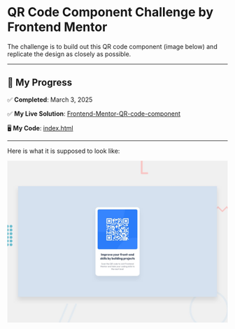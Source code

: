 # QR Code Component Challenge by Frontend Mentor

The challenge is to build out this QR code component (image below) and replicate the design as closely as possible.

---

## 🏁 My Progress

✅ **Completed**: March 3, 2025

✅ **My Live Solution**: [Frontend-Mentor-QR-code-component](https://runemeup99.github.io/Frontend-Mentor-QR-code-component/)

🖥️ **My Code**: [index.html](./index.html)

---

Here is what it is supposed to look like:

![Design preview for the QR code component coding challenge](./preview.jpg)
